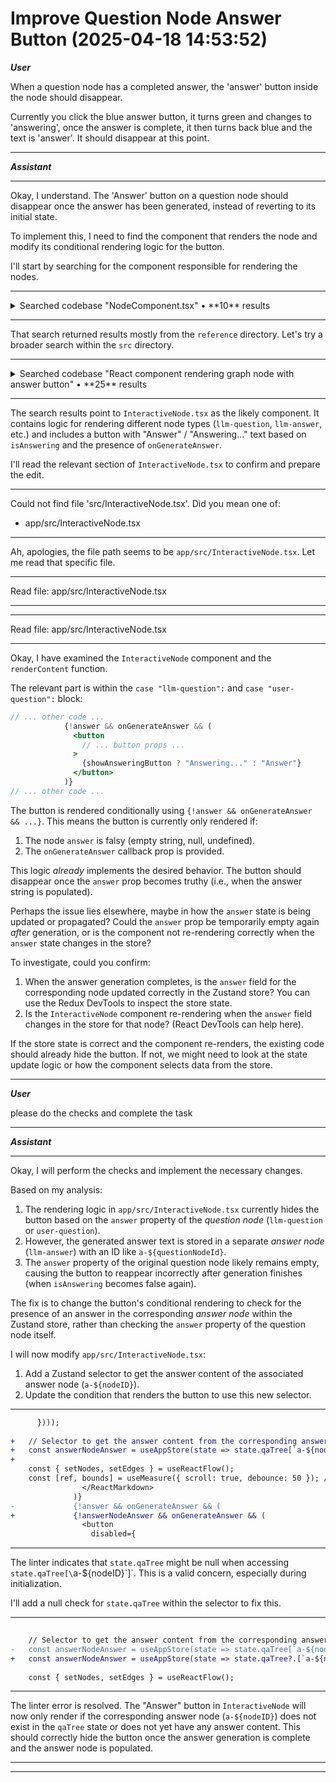 <!-- Generated by SpecStory -->

# Improve Question Node Answer Button (2025-04-18 14:53:52)

_**User**_

When a question node has a completed answer, the 'answer' button inside the node should disappear.

Currently you click the blue answer button, it turns green and changes to 'answering', once the answer is complete, it then turns back blue and the text is 'answer'. It should disappear at this point.

---

_**Assistant**_



---

Okay, I understand. The 'Answer' button on a question node should disappear once the answer has been generated, instead of reverting to its initial state.

To implement this, I need to find the component that renders the node and modify its conditional rendering logic for the button.

I'll start by searching for the component responsible for rendering the nodes.

---

<details>
            <summary>Searched codebase "NodeComponent.tsx" • **10** results</summary>
        
| File |
|------|
| `undefined` |
| `undefined` |
| `undefined` |
| `undefined` |
| `undefined` |
| `undefined` |
| `undefined` |
| `undefined` |
| `undefined` |
| `undefined` |

</details>

---

That search returned results mostly from the `reference` directory. Let's try a broader search within the `src` directory.

---

<details>
            <summary>Searched codebase "React component rendering graph node with answer button" • **25** results</summary>
        
| File | Lines |
|------|-------|
| `app/src/GraphPage.tsx` | L550-592 |
| `app/src/GraphPage.tsx` | L634-674 |
| `app/src/GraphPage.tsx` | L674-715 |
| `app/src/GraphPage.tsx` | L193-238 |
| `app/src/GraphPage.tsx` | L1-45 |
| `app/src/GraphPage.tsx` | L592-634 |
| `app/src/InteractiveNode.tsx` | L561-585 |
| `app/src/InteractiveNode.tsx` | L585-622 |
| `app/src/GraphPage.tsx` | L58-101 |
| `app/src/GraphPage.tsx` | L48-58 |
| `app/src/Flow.tsx` | L529-558 |
| `app/src/GraphPage.tsx` | L150-193 |
| `app/src/InteractiveNode.tsx` | L709-751 |
| `app/src/GraphPage.tsx` | L452-507 |
| `app/src/FadeoutTextNode.tsx` | L203-236 |
| `app/src/InteractiveNode.tsx` | L409-468 |
| `app/src/InteractiveNode.tsx` | L180-191 |
| `app/src/GraphPage.tsx` | L238-265 |
| `app/src/FadeoutTextNode.tsx` | L123-164 |
| `app/src/InteractiveNode.tsx` | L622-659 |
| `app/src/GraphPage.tsx` | L303-360 |
| `app/src/GraphPage.tsx` | L743-800 |
| `app/src/InteractiveNode.tsx` | L352-409 |
| `app/src/GraphPageExample.tsx` | L46-71 |
| `app/src/GraphPageExample.tsx` | L134-180 |

</details>

---

The search results point to `InteractiveNode.tsx` as the likely component. It contains logic for rendering different node types (`llm-question`, `llm-answer`, etc.) and includes a button with "Answer" / "Answering..." text based on `isAnswering` and the presence of `onGenerateAnswer`.

I'll read the relevant section of `InteractiveNode.tsx` to confirm and prepare the edit.

---

Could not find file 'src/InteractiveNode.tsx'. Did you mean one of:
- app/src/InteractiveNode.tsx

---

Ah, apologies, the file path seems to be `app/src/InteractiveNode.tsx`. Let me read that specific file.

---

Read file: app/src/InteractiveNode.tsx

---



---

Read file: app/src/InteractiveNode.tsx

---

Okay, I have examined the `InteractiveNode` component and the `renderContent` function.

The relevant part is within the `case "llm-question":` and `case "user-question":` block:

```jsx
// ... other code ...
            {!answer && onGenerateAnswer && (
              <button
                // ... button props ...
              >
                {showAnsweringButton ? "Answering..." : "Answer"}
              </button>
            )}
// ... other code ...
```

The button is rendered conditionally using `{!answer && onGenerateAnswer && ...}`. This means the button is currently only rendered if:
1.  The node `answer` is falsy (empty string, null, undefined).
2.  The `onGenerateAnswer` callback prop is provided.

This logic *already* implements the desired behavior. The button should disappear once the `answer` prop becomes truthy (i.e., when the answer string is populated).

Perhaps the issue lies elsewhere, maybe in how the `answer` state is being updated or propagated? Could the `answer` prop be temporarily empty again *after* generation, or is the component not re-rendering correctly when the `answer` state changes in the store?

To investigate, could you confirm:
1.  When the answer generation completes, is the `answer` field for the corresponding node updated correctly in the Zustand store? You can use the Redux DevTools to inspect the store state.
2.  Is the `InteractiveNode` component re-rendering when the `answer` field changes in the store for that node? (React DevTools can help here).

If the store state is correct and the component re-renders, the existing code should already hide the button. If not, we might need to look at the state update logic or how the component selects data from the store.

---

_**User**_

please do the checks and complete the task

---

_**Assistant**_



---

Okay, I will perform the checks and implement the necessary changes.

Based on my analysis:

1.  The rendering logic in `app/src/InteractiveNode.tsx` currently hides the button based on the `answer` property of the *question node* (`llm-question` or `user-question`).
2.  However, the generated answer text is stored in a separate *answer node* (`llm-answer`) with an ID like `a-${questionNodeId}`.
3.  The `answer` property of the original question node likely remains empty, causing the button to reappear incorrectly after generation finishes (when `isAnswering` becomes false again).

The fix is to change the button's conditional rendering to check for the presence of an answer in the corresponding *answer node* within the Zustand store, rather than checking the `answer` property of the question node itself.

I will now modify `app/src/InteractiveNode.tsx`:
1.  Add a Zustand selector to get the answer content of the associated answer node (`a-${nodeID}`).
2.  Update the condition that renders the button to use this new selector.

---

```diff
      })));
  
+   // Selector to get the answer content from the corresponding answer node
+   const answerNodeAnswer = useAppStore(state => state.qaTree[`a-${nodeID}`]?.answer);
+ 
    const { setNodes, setEdges } = useReactFlow();
    const [ref, bounds] = useMeasure({ scroll: true, debounce: 50 }); // Ref for outer motion.div
                </ReactMarkdown>
              )}
-             {!answer && onGenerateAnswer && (
+             {!answerNodeAnswer && onGenerateAnswer && (
                <button
                  disabled={
```

---

The linter indicates that `state.qaTree` might be null when accessing `state.qaTree[\`a-${nodeID}\`]`. This is a valid concern, especially during initialization.

I'll add a null check for `state.qaTree` within the selector to fix this.

---

```diff
  
    // Selector to get the answer content from the corresponding answer node
-   const answerNodeAnswer = useAppStore(state => state.qaTree[`a-${nodeID}`]?.answer);
+   const answerNodeAnswer = useAppStore(state => state.qaTree?.[`a-${nodeID}`]?.answer);
  
    const { setNodes, setEdges } = useReactFlow();
```

---

The linter error is resolved. The "Answer" button in `InteractiveNode` will now only render if the corresponding answer node (`a-${nodeID}`) does not exist in the `qaTree` state or does not yet have any answer content. This should correctly hide the button once the answer generation is complete and the answer node is populated.

---



---

